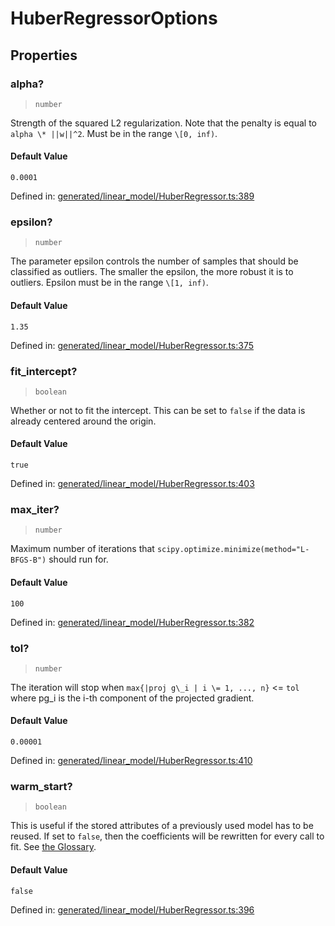 # HuberRegressorOptions

## Properties

### alpha?

> `number`

Strength of the squared L2 regularization. Note that the penalty is equal to `alpha \* ||w||^2`. Must be in the range `\[0, inf)`.

#### Default Value

`0.0001`

Defined in:  [generated/linear\_model/HuberRegressor.ts:389](https://github.com/transitive-bullshit/scikit-learn-ts/blob/92ab806/packages/sklearn/src/generated/linear_model/HuberRegressor.ts#L389)

### epsilon?

> `number`

The parameter epsilon controls the number of samples that should be classified as outliers. The smaller the epsilon, the more robust it is to outliers. Epsilon must be in the range `\[1, inf)`.

#### Default Value

`1.35`

Defined in:  [generated/linear\_model/HuberRegressor.ts:375](https://github.com/transitive-bullshit/scikit-learn-ts/blob/92ab806/packages/sklearn/src/generated/linear_model/HuberRegressor.ts#L375)

### fit\_intercept?

> `boolean`

Whether or not to fit the intercept. This can be set to `false` if the data is already centered around the origin.

#### Default Value

`true`

Defined in:  [generated/linear\_model/HuberRegressor.ts:403](https://github.com/transitive-bullshit/scikit-learn-ts/blob/92ab806/packages/sklearn/src/generated/linear_model/HuberRegressor.ts#L403)

### max\_iter?

> `number`

Maximum number of iterations that `scipy.optimize.minimize(method="L-BFGS-B")` should run for.

#### Default Value

`100`

Defined in:  [generated/linear\_model/HuberRegressor.ts:382](https://github.com/transitive-bullshit/scikit-learn-ts/blob/92ab806/packages/sklearn/src/generated/linear_model/HuberRegressor.ts#L382)

### tol?

> `number`

The iteration will stop when `max{|proj g\_i | i \= 1, ..., n}` <= `tol` where pg\_i is the i-th component of the projected gradient.

#### Default Value

`0.00001`

Defined in:  [generated/linear\_model/HuberRegressor.ts:410](https://github.com/transitive-bullshit/scikit-learn-ts/blob/92ab806/packages/sklearn/src/generated/linear_model/HuberRegressor.ts#L410)

### warm\_start?

> `boolean`

This is useful if the stored attributes of a previously used model has to be reused. If set to `false`, then the coefficients will be rewritten for every call to fit. See [the Glossary](../../glossary.html#term-warm_start).

#### Default Value

`false`

Defined in:  [generated/linear\_model/HuberRegressor.ts:396](https://github.com/transitive-bullshit/scikit-learn-ts/blob/92ab806/packages/sklearn/src/generated/linear_model/HuberRegressor.ts#L396)

